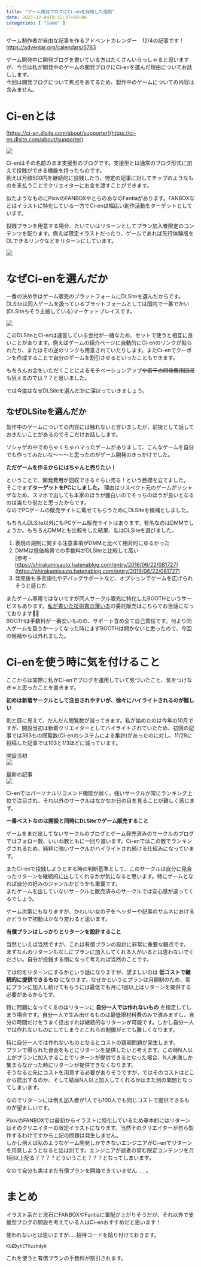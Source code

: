 ```yaml
---
title: "ゲーム開発ブログにCi-enを採用した理由"
date: 2021-12-04T9:15:37+09:00
categories: [ "Game" ]
---
```


ゲーム制作者が自由な記事を作るアドベントカレンダー　12/4の記事です！
https://adventar.org/calendars/6783

ゲーム開発中に開発ブログを書いている方はたくさんいらっしゃると思いますが、今日は私が開発中のゲームの開発ブログにCi-enを選んだ理由についてお話しします。  
今回は開発ブログについて焦点をあてるため、製作中のゲームについての内容は含みません。

# Ci-enとは
[https://ci-en.dlsite.com/about/supporter](https://ci-en.dlsite.com/about/supporter)

![](../../images/2021-12-04/ci-en_1.png)

Ci-enはその名前のまま支援型のブログです。支援型とは通常のブログ形式に加えて投銭ができる機能を持ったものです。  
例えば月額500円を継続的に投銭したり、特定の記事に対してチップのようなものを支払うことでクリエイターにお金を渡すことができます。

似たようなものにPixivのFANBOXやとらのあなのFantiaがあります。FANBOXなどはイラストに特化している一方でCi-enは幅広い創作活動をターゲットとしています。

投銭プランを用意する場合、たいていはリターンとしてプラン加入者限定のコンテンツを配ります。例えば限定イラストだったり、ゲームであれば先行体験版をDLできるリンクなどをリターンにしています。

![](../../images/2021-12-04/ci-en_2.png)

# なぜCi-enを選んだか
一番の決め手はゲーム販売のプラットフォームにDLSiteを選んだからです。  
DLSiteは同人ゲームを扱っているプラットフォームとしては国内で一番でかい(DLSiteもそう主帳している)マーケットプレイスです。

![](../../images/2021-12-04/dlsite_1.png)

このDLSiteとCi-enは運営している会社が一緒なため、セットで使うと相互に良いことがあります。例えばゲームの紹介ページに自動的にCi-enのリンクが貼られたり、またはその逆のリンクも用意されていたりします。またCi-enでクーポンを作成することで自分のゲームを割引させるといったこともできます。

もちろんお金をいただくことによるモチベーションアップ~~や若干の開発費用回収~~も狙えるのでは？？と思いました。

では今度はなぜDLSiteを選んだかに深ぼっていきましょう。

## なぜDLSiteを選んだか
製作中のゲームについての内容には触れないと言いましたが、前提として話しておきたいことがあるのでそこだけお話しします。

ソシャゲの中でめちゃくちゃハマったゲームがありまして、こんなゲームを自分でも作ってみたいな〜〜〜と思ったのがゲーム開発のきっかけでした。  

**ただゲームを作るからにはちゃんと売りたい！**

ということで、開発費用が回収できるぐらい売る！という目標を立てました。  
そこでまず**ターゲットをPCにしました。** 理由はリスペクト元のゲームがソシャゲなため、スマホで出しても本家のほうが面白いのでそっちのほうが良いとなるのは当たり前だと思ったからです。  
なのでPCゲームの販売サイトに載せてもらうためにDLSiteを候補としました。

もちろんDLSite以外にもPCゲーム販売サイトはあります。有名なのはDMMでしょうか。もちろんDMMとも比較をした結果、私はDLSiteを選びました。

1. 表現の規制に関する注意事項がDMMと比べて相対的にゆるかった
1. DMMは低価格帯での手数料がDLSiteと比較して高い  
   [参考 - https://shirakamisauto.hatenablog.com/entry/2016/06/22/081727](https://shirakamisauto.hatenablog.com/entry/2016/06/22/081727)
1. 発売後も多言語化やデバッグサポートなど、オプションでゲームを広げられそうと感じた

またゲーム専用ではないですが同人サークル販売に特化したBOOTHというサービスもあります。[私が書いた技術書の薄い本](https://kuluna.booth.pm)の委託販売はこちらでお世話になっております🙇‍♀️  
BOOTHは手数料が一番安いものの、サポート含め全て自己責任です。何より同人ゲームを買うか〜ってなった時にまずBOOTHは開かないと思ったので、今回の候補からは外れました。

# Ci-enを使う時に気を付けること
ここからは実際に私がCi-enでブログを運用していて気づいたこと、気をつけなきゃと思ったことを書きます。

**初めは新着サークルとして注目されやすいが、徐々にハイライトされるのが難しい**

割と目に見えて、だんだん閲覧数が減ってきます。私が始めたのは今年の10月ですが、開設当初は新着クリエイターとしてハイライトされていたため、初回の記事では363もの閲覧数(Ci-enのシステムによる集計)があったのに対し、11/28に投稿した記事では103と1/3ほどに減っています。

開設当初  
![](../../images/2021-12-04/ci-en_4.png)

最新の記事  
![](../../images/2021-12-04/ci-en_5.png)

Ci-enではパーソナルリコメンド機能が弱く、強いサークルが常にランキング上位で注目され、それ以外のサークルはなかなか日の目を見ることが難しく感じます。

**一番ベストなのは開設と同時にDLSiteでゲーム販売すること**

ゲームをまだ出してないサークルのブログとゲーム発売済みのサークルのブログではフォロー数、いいね数ともに一回り違います。Ci-enではこの数でランキングされるため、純粋に強いサークルがハイライトされ続ける仕組みになっています。

またCi-enで投銭しようとする時の判断基準として、このサークルは自分に見合ったリターンを継続的に出してくれるかが気になると思います。特にゲームとなれば自分の好みのジャンルかどうかも重要です。  
まだゲームを出していないサークルと販売済みのサークルでは安心感が違ってくるでしょう。

ゲーム次第にもなりますが、かわいい女の子をヘッダーや記事のサムネにおけるかどうかで初動はかなり変わると思います。

**有償プランはしっかりとリターンを設計すること**

当然といえば当然ですが、これは有償プランの設計に非常に重要な観点です。  
まずなんのリターンもなしにプランに加入してくれる人がいるとは思わないでください。自分が投銭する側になって考えれば当然のことです。

では何をリターンにするかという話になりますが、望ましいのは **低コストで継続的に提供できるもの** になります。なぜかというとプランは月額制のため、常にプランに加入し続けてもらうには最低でも月に1回以上はリターンを提供する必要があるからです。

特に問題になってくるのはリターンに **自分一人では作れないもの** を指定してしまう場合です。自分一人で生み出せるものは最低限材料費のみで済みますし、自分の時間だけをうまく捻出すれば継続的なリターンが可能です。しかし自分一人では作れないものにしてしまうとこれらの制御がとても難しくなります。

特に自分一人では作れないものとなるとコストの鶏卵問題が発生します。  
プランで得られた資金をもとにリターンを提供したいと考えます。この時N人以上がプランに加入することでリターンが提供できるとなった場合、N人未満しか集まらなかった時にリターンが提供できなくなります。  
そうなると先にコストを用意する必要がありそうですが、ではそのコストはどこから捻出するのか、そして結局N人以上加入してくれるかはまた別の問題となってしまいます。

なのでリターンには例え加入者が1人でも100人でも同じコストで提供できるものが望ましいです。

PixivのFANBOXでは最初からイラストに特化しているため基本的にはリターンはそのクリエイターの限定イラストになります。当然そのクリエイターが自ら製作するわけですから上記の問題は発生しません。  
しかし例えば私のようなゲーム開発しかできないエンジニアがCi-enでリターンを用意しようとなると話は別です。エンジニアが読者の望む限定コンテンツを月1回以上配る？？？？どういうこと？？？となってしまいます。

なので自分も実はまだ有償プランを開始できていません......。

# まとめ
イラスト系だと流石にFANBOXやFantiaに軍配が上がりそうだが、それ以外で支援型ブログの開設を考えている人はCi-enおすすめだと思います！

使われないとは思いますが.....招待コードを貼り付けておきます。

`KbEDyhC7VzahdyH`

これを使うと有償プランの手数料が割引されます。
